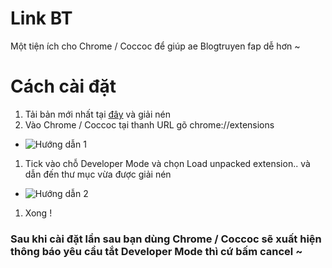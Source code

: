 # Link BT
Một tiện ích cho Chrome / Coccoc để giúp ae Blogtruyen fap dễ hơn ~
# Cách cài đặt
1. Tải bản mới nhất tại [đây](https://github.com/lequangvuxxx/BT-Link/raw/master/release/Blogtruyen%20Link%20-%200.1.0.rar) và giải nén
1. Vào Chrome / Coccoc tại thanh URL gõ chrome://extensions
* ![Hướng dẫn 1](https://i.imgur.com/SKAOw1j.png)
1. Tick vào chỗ Developer Mode và chọn Load unpacked extension.. và dẫn đến thư mục vừa được giải nén
* ![Hướng dẫn 2](https://i.imgur.com/ixmOUgH.png)
1. Xong !
### Sau khi cài đặt lần sau bạn dùng Chrome / Coccoc sẽ xuất hiện thông báo yêu cầu tắt Developer Mode thì cứ bấm cancel ~
